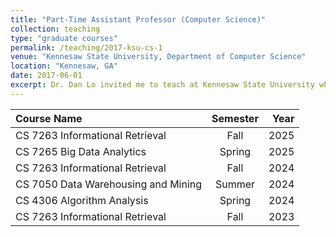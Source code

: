 ```yaml
---
title: "Part-Time Assistant Professor (Computer Science)"
collection: teaching
type: "graduate courses"
permalink: /teaching/2017-ksu-cs-1
venue: "Kennesaw State University, Department of Computer Science"
location: "Kennesaw, GA"
date: 2017-06-01
excerpt: Dr. Dan Lo invited me to teach at Kennesaw State University when I met him during a conference. 
---
```



| Course Name | Semester | Year |
| :------ | :---: | ----: |
| CS 7263 Informational Retrieval  | Fall  | 2025  |
| CS 7265 Big Data Analytics | Spring | 2025    |
| CS 7263 Informational Retrieval  | Fall  | 2024   |
| CS 7050 Data Warehousing and Mining | Summer | 2024    |
| CS 4306 Algorithm Analysis  | Spring  | 2024   |
| CS 7263 Informational Retrieval | Fall | 2023    |